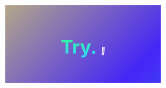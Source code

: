<svg fill="none" viewBox="0 0 600 300" width="600" height="300" xmlns="http://www.w3.org/2000/svg">
  <foreignObject width="100%" height="100%">
    <div xmlns="http://www.w3.org/1999/xhtml">
      <style>
        @keyframes hi  {
            0% { transform: rotate( 0.0deg) }
           10% { transform: rotate(14.0deg) }
           20% { transform: rotate(-8.0deg) }
           30% { transform: rotate(14.0deg) }
           40% { transform: rotate(-4.0deg) }
           50% { transform: rotate(10.0deg) }
           60% { transform: rotate( 0.0deg) }
          100% { transform: rotate( 0.0deg) }
        }
        @keyframes gradient {
          0% {
            background-position: 0% 50%;
          }
          50% {
            background-position: 100% 50%;
          }
          100% {
            background-position: 0% 50%;
          }
        }
        .container {
          --color-main: #5452ee;
          --color-primary: #e73c7e;
          --color-secondary: #23a6d5;
          --color-tertiary: #ffff;
          background: linear-gradient(-45deg, var(--color-main), var(--color-primary), var(--color-secondary), var(--color-tertiary));
          background-size: 400% 400%;
          animation: gradient 15s ease infinite;
          width: 100%;
          height: 300px;
          display: flex;
          justify-content: center;
          align-items: center;
          color: white;
          font-family: -apple-system, BlinkMacSystemFont, "Segoe UI", Roboto, Helvetica, Arial, sans-serif, "Apple Color Emoji", "Segoe UI Emoji", "Segoe UI Symbol";
        }
        .hi {
          animation: hi 1.5s linear -0.5s infinite;
          display: inline-block;
          transform-origin: 70% 70%;
        }
        @media (prefers-color-scheme: light) {
          .container {
            --color-main: #F15BB5;
            --color-primary: #24b0ef;
            --color-secondary: #4526f6;
            --color-tertiary: #f6f645;
          }
        }
        @media (prefers-reduced-motion) {
          .container {
            animation: none;
          }
          .hi {
            animation: none;
          }
        }
      </style>
      <div class="container">
        <h1><a href="https://cpt-nemmo.github.io/" style="font-size: 72px;
  background: -webkit-linear-gradient(#33FF96, #33D1FF);
  -webkit-background-clip: text;
  -webkit-text-fill-color: transparent;">Try. </a><div class="hi">👋</div></h1>
      </div>
    </div>
  </foreignObject>
</svgg>